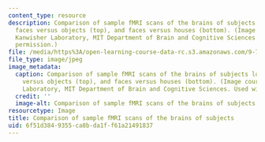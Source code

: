 ```yaml
---
content_type: resource
description: Comparison of sample fMRI scans of the brains of subjects looking at
  faces versus objects (top), and faces versus houses (bottom). (Image courtesy of
  Kanwisher Laboratory, MIT Department of Brain and Cognitive Sciences. Used with
  permission.)
file: /media/https%3A/open-learning-course-data-rc.s3.amazonaws.com/9-71-functional-mri-of-high-level-vision-fall-2007/6f51d3849355ca8bda1ff61a21491837_9-71f07-th.jpg
file_type: image/jpeg
image_metadata:
  caption: Comparison of sample fMRI scans of the brains of subjects looking at faces
    versus objects (top), and faces versus houses (bottom). (Image courtesy of Kanwisher
    Laboratory, MIT Department of Brain and Cognitive Sciences. Used with permission.)
  credit: ''
  image-alt: Comparison of sample fMRI scans of the brains of subjects.
resourcetype: Image
title: Comparison of sample fMRI scans of the brains of subjects
uid: 6f51d384-9355-ca8b-da1f-f61a21491837
---
```

